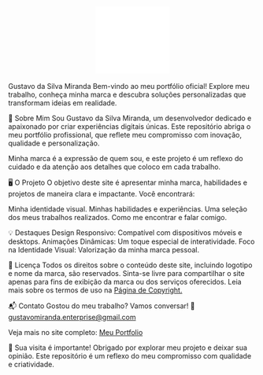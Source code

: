 <p align="center">
  <img src="assets/images/Logo/LogoBranco.png" alt="Logotipo" width="150">
</p>
Gustavo da Silva Miranda
Bem-vindo ao meu portfólio oficial!
Explore meu trabalho, conheça minha marca e descubra soluções personalizadas que transformam ideias em realidade.

🌟 Sobre Mim
Sou Gustavo da Silva Miranda, um desenvolvedor dedicado e apaixonado por criar experiências digitais únicas. Este repositório abriga o meu portfólio profissional, que reflete meu compromisso com inovação, qualidade e personalização.

Minha marca é a expressão de quem sou, e este projeto é um reflexo do cuidado e da atenção aos detalhes que coloco em cada trabalho.

🖥️ O Projeto
O objetivo deste site é apresentar minha marca, habilidades e projetos de maneira clara e impactante.
Você encontrará:

Minha identidade visual.
Minhas habilidades e experiências.
Uma seleção dos meus trabalhos realizados.
Como me encontrar e falar comigo.

💡 Destaques
Design Responsivo: Compatível com dispositivos móveis e desktops.
Animações Dinâmicas: Um toque especial de interatividade.
Foco na Identidade Visual: Valorização da minha marca pessoal.

📜 Licença
Todos os direitos sobre o conteúdo deste site, incluindo logotipo e nome da marca, são reservados.
Sinta-se livre para compartilhar o site apenas para fins de exibição da marca ou dos serviços oferecidos.
Leia mais sobre os termos de uso na [Página de Copyright.](https://gustavodasilvamiranda.github.io/Portfolio/docs/Pages/Copyright.html)

📬 Contato
Gostou do meu trabalho? Vamos conversar!
📧 gustavomiranda.enterprise@gmail.com

Veja mais no site completo: [Meu Portfolio](https://gustavodasilvamiranda.github.io/Portfolio/index.html)

🌟 Sua visita é importante! Obrigado por explorar meu projeto e deixar sua opinião.
Este repositório é um reflexo do meu compromisso com qualidade e criatividade.